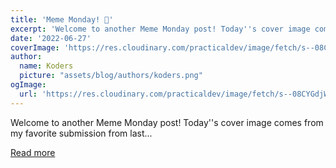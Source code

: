 ```yaml
---
title: 'Meme Monday! 🥸'
excerpt: 'Welcome to another Meme Monday post! Today''s cover image comes from my favorite submission from last...'
date: '2022-06-27'
coverImage: 'https://res.cloudinary.com/practicaldev/image/fetch/s--08CYGdjW--/c_imagga_scale,f_auto,fl_progressive,h_420,q_auto,w_1000/https://dev-to-uploads.s3.amazonaws.com/uploads/articles/9xmidm36im5omrh5odj6.png'
author:
  name: Koders
  picture: "assets/blog/authors/koders.png"
ogImage:
  url: 'https://res.cloudinary.com/practicaldev/image/fetch/s--08CYGdjW--/c_imagga_scale,f_auto,fl_progressive,h_420,q_auto,w_1000/https://dev-to-uploads.s3.amazonaws.com/uploads/articles/9xmidm36im5omrh5odj6.png'
---
```


Welcome to another Meme Monday post! Today''s cover image comes from my favorite submission from last...

[Read more](https://dev.to/ben/meme-monday-3o74)

